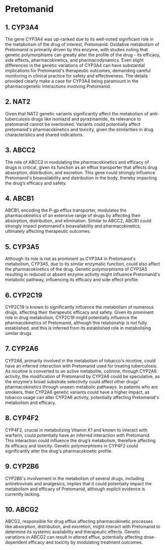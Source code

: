 # Pretomanid

## 1. CYP3A4
The gene CYP3A4 was up-ranked due to its well-noted significant role in the metabolism of the drug of interest, Pretomanid. Oxidative metabolism of Pretomanid is primarily driven by this enzyme, with studies noting that genetic polymorphisms can greatly alter the profile of the drug - its efficacy, side effects, pharmacokinetics, and pharmacodynamics. Even slight differences in the genetic variations of CYP3A4 can have substantial implications for Pretomanid's therapeutic outcomes, demanding careful monitoring in clinical practice for safety and effectiveness. The details provided clearly make a case for CYP3A4 being paramount in the pharmacogenetic interactions involving Pretomanid.

## 2. NAT2
Given that NAT2 genetic variants significantly affect the metabolism of anti-tuberculosis drugs like isoniazid and pyrazinamide, its relevance to pretomanid cannot be overlooked. Variants could potentially affect pretomanid's pharmacokinetics and toxicity, given the similarities in drug characteristics and shared indications.

## 3. ABCC2
The role of ABCC2 in modulating the pharmacokinetics and efficacy of drugs is critical, given its function as an efflux transporter that affects drug absorption, distribution, and excretion. This gene could strongly influence Pretomanid's bioavailability and distribution in the body, thereby impacting the drug’s efficacy and safety.

## 4. ABCB1
ABCB1, encoding the P-gp efflux transporter, modulates the pharmacokinetics of an extensive range of drugs by affecting their absorption, distribution, and elimination. Similar to ABCC2, ABCB1 could strongly impact pretomanid's bioavailability and pharmacokinetics, ultimately affecting therapeutic outcomes.

## 5. CYP3A5
Although its role is not as prominent as CYP3A4 in Pretomanid's metabolism, CYP3A5, due to its similar enzymatic function, could also affect the pharmacokinetics of the drug. Genetic polymorphisms of CYP3A5 resulting in reduced or absent enzyme activity might influence Pretomanid's metabolic pathway, influencing its efficacy and side effect profile.

## 6. CYP2C19
CYP2C19 is known to significantly influence the metabolism of numerous drugs, affecting their therapeutic efficacy and safety. Given its prominent role in drug metabolism, CYP2C19 might potentially influence the pharmacokinetics of Pretomanid, although this relationship is not fully established, and this is inferred from its established role in metabolising similar drugs.

## 7. CYP2A6
CYP2A6, primarily involved in the metabolism of tobacco's nicotine, could have an inferred interaction with Pretomanid used for treating tuberculosis. As nicotine is converted to an active metabolite, cotinine, through CYP2A6 activity, the modification of Pretomanid by CYP2A6 could be speculative, as the enzyme's broad substrate selectivity could affect other drugs' pharmacokinetics through unseen metabolic pathways. In patients who are smokers, their CYP2A6 genetic variants could have a higher impact, as tobacco usage can alter CYP2A6 activity, potentially affecting Pretomanid's metabolism and efficacy.

## 8. CYP4F2
CYP4F2, crucial in metabolizing Vitamin K1 and known to interact with warfarin, could potentially have an inferred interaction with Pretomanid. This interaction could influence the drug’s metabolism, therefore affecting its efficacy and toxicity. Genetic polymorphisms in CYP4F2 could significantly alter the drug's pharmacokinetic profile.

## 9. CYP2B6
CYP2B6's involvement in the metabolism of several drugs, including antiretrovirals and analgesics, implies that it could potentially impact the metabolism and efficacy of Pretomanid, although explicit evidence is currently lacking.

## 10. ABCG2
ABCG2, responsible for drug efflux affecting pharmacokinetic processes like absorption, distribution, and excretion, might interact with Pretomanid to determine its systemic availability and therapeutic effects. Genetic variations in ABCG2 can result in altered efflux, potentially affecting dose-dependent efficacy and toxicity by modulating treatment outcomes.

